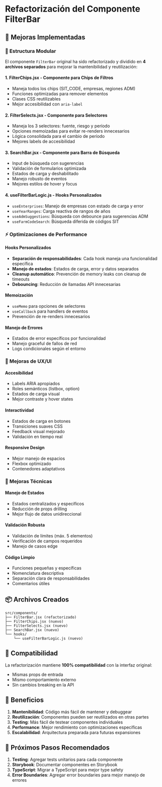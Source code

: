 # Refactorización del Componente FilterBar

## 🚀 Mejoras Implementadas

### 📁 Estructura Modular
El componente `FilterBar` original ha sido refactorizado y dividido en **4 archivos separados** para mejorar la mantenibilidad y reutilización:

#### 1. **FilterChips.jsx** - Componente para Chips de Filtros
- Maneja todos los chips (SIT_CODE, empresas, regiones ADM)
- Funciones optimizadas para remover elementos
- Clases CSS reutilizables
- Mejor accesibilidad con `aria-label`

#### 2. **FilterSelects.jsx** - Componente para Selectores
- Maneja los 3 selectores: fuente, riesgo y período
- Opciones memoizadas para evitar re-renders innecesarios
- Lógica consolidada para el cambio de período
- Mejores labels de accesibilidad

#### 3. **SearchBar.jsx** - Componente para Barra de Búsqueda
- Input de búsqueda con sugerencias
- Validación de formularios optimizada
- Estados de carga y deshabilitado
- Manejo robusto de eventos
- Mejores estilos de hover y focus

#### 4. **useFilterBarLogic.js** - Hooks Personalizados
- `useEnterprises`: Manejo de empresas con estado de carga y error
- `useYearRanges`: Carga reactiva de rangos de años
- `useAdmSuggestions`: Búsqueda con debounce para sugerencias ADM
- `useFarmCodeSearch`: Búsqueda diferida de códigos SIT

### ⚡ Optimizaciones de Performance

#### Hooks Personalizados
- **Separación de responsabilidades**: Cada hook maneja una funcionalidad específica
- **Manejo de estados**: Estados de carga, error y datos separados
- **Cleanup automático**: Prevención de memory leaks con cleanup de timeouts
- **Debouncing**: Reducción de llamadas API innecesarias

#### Memoización
- `useMemo` para opciones de selectores
- `useCallback` para handlers de eventos
- Prevención de re-renders innecesarios

#### Manejo de Errores
- Estados de error específicos por funcionalidad
- Manejo graceful de fallos de red
- Logs condicionales según el entorno

### 🎨 Mejoras de UX/UI

#### Accesibilidad
- Labels ARIA apropiados
- Roles semánticos (listbox, option)
- Estados de carga visual
- Mejor contraste y hover states

#### Interactividad
- Estados de carga en botones
- Transiciones suaves CSS
- Feedback visual mejorado
- Validación en tiempo real

#### Responsive Design
- Mejor manejo de espacios
- Flexbox optimizado
- Contenedores adaptativos

### 🔧 Mejoras Técnicas

#### Manejo de Estados
- Estados centralizados y específicos
- Reducción de props drilling
- Mejor flujo de datos unidireccional

#### Validación Robusta
- Validación de límites (máx. 5 elementos)
- Verificación de campos requeridos
- Manejo de casos edge

#### Código Limpio
- Funciones pequeñas y específicas
- Nomenclatura descriptiva
- Separación clara de responsabilidades
- Comentarios útiles

## 📦 Archivos Creados

```
src/components/
├── FilterBar.jsx (refactorizado)
├── FilterChips.jsx (nuevo)
├── FilterSelects.jsx (nuevo)
├── SearchBar.jsx (nuevo)
└── hooks/
    └── useFilterBarLogic.js (nuevo)
```

## 🔄 Compatibilidad

La refactorización mantiene **100% compatibilidad** con la interfaz original:
- Mismas props de entrada
- Mismo comportamiento externo
- Sin cambios breaking en la API

## 🎯 Beneficios

1. **Mantenibilidad**: Código más fácil de mantener y debuggear
2. **Reutilización**: Componentes pueden ser reutilizados en otras partes
3. **Testing**: Más fácil de testear componentes individuales
4. **Performance**: Mejor rendimiento con optimizaciones específicas
5. **Escalabilidad**: Arquitectura preparada para futuras expansiones

## 🚦 Próximos Pasos Recomendados

1. **Testing**: Agregar tests unitarios para cada componente
2. **Storybook**: Documentar componentes en Storybook
3. **TypeScript**: Migrar a TypeScript para mejor type safety
4. **Error Boundaries**: Agregar error boundaries para mejor manejo de errores
